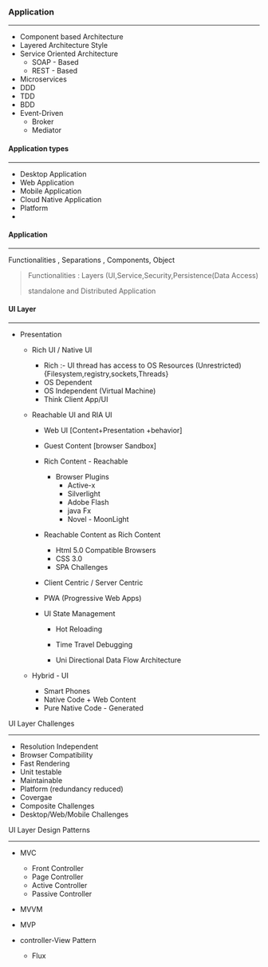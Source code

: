 ### Application 

---

- Component based Architecture
- Layered Architecture  Style
- Service Oriented Architecture
  - SOAP - Based
  - REST - Based
- Microservices
- DDD
- TDD
- BDD
- Event-Driven
  - Broker
  - Mediator 



#### Application types

---

- Desktop Application
- Web Application
- Mobile Application
- Cloud Native Application
- Platform
- 

#### Application

---

Functionalities , Separations , Components, Object  

> Functionalities : Layers (UI,Service,Security,Persistence(Data Access)  
>
> standalone and Distributed Application 

#### UI Layer

---

- Presentation 

  - Rich UI / Native UI

    - Rich :-  UI thread has access to OS Resources (Unrestricted){Filesystem,registry,sockets,Threads}
    - OS Dependent
    - OS Independent (Virtual Machine)
    - Think Client App/UI

  - Reachable UI and RIA UI

    - Web UI [Content+Presentation +behavior]
    - Guest Content [browser Sandbox]

    - Rich Content - Reachable

      - Browser Plugins
        - Active-x
        - Silverlight
        - Adobe Flash
        - java Fx
        - Novel - MoonLight

    - Reachable Content as Rich Content

      - Html 5.0 Compatible Browsers
      - CSS 3.0 
      - SPA Challenges

    - Client Centric / Server Centric

    - PWA (Progressive Web Apps)

    - UI State Management 

      - Hot Reloading

      - Time Travel Debugging

      - Uni Directional Data Flow Architecture 

        

        

  - Hybrid - UI

    - Smart Phones
    - Native Code + Web Content
    - Pure Native Code - Generated

UI Layer Challenges

---

- Resolution Independent
- Browser Compatibility
- Fast Rendering 
- Unit testable
- Maintainable
- Platform (redundancy reduced)
- Covergae
- Composite Challenges
- Desktop/Web/Mobile Challenges



UI Layer Design Patterns

---

- MVC

  - Front Controller
  - Page Controller
  - Active Controller 
  - Passive Controller

- MVVM

- MVP

- controller-View Pattern

  - Flux 

  